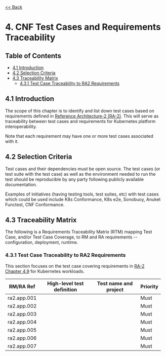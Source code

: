 [<< Back](../)

# 4. CNF Test Cases and Requirements Traceability

## Table of Contents
* [4.1 Introduction](#4.1)
* [4.2 Selection Criteria](#4.2)
* [4.3 Traceability Matrix](#4.3)
  * [4.3.1 Test Case Traceability to RA2 Requirements](#4.3.1)
  
<a name="4.1"></a>
## 4.1 Introduction
The scope of this chapter is to identify and list down test cases based on requirements defined in [Reference Architecture-2 (RA-2)](../../../ref_arch/kubernetes/README.md). This will serve as traceability between test cases and requirements for Kubernetes platform interoperability.

Note that each requirement may have one or more test cases associated with it.

<a name="4.2"></a>
## 4.2 Selection Criteria
Test cases and their dependencies must be open source. The test cases (or test suite with the test case) as well as the environment needed to run the test should be reproducible by any party following publicly available documentation.

Examples of initiatives (having testing tools, test suites, etc) with test cases which could be used include K8s Conformance, K8s e2e, Sonobuoy, Anuket Functest, CNF Conformance.

<a name="4.3"></a>
## 4.3 Traceability Matrix

The following is a Requirements Traceability Matrix (RTM) mapping Test Case, and/or Test Case Coverage, to RM and RA requirements -- configuration, deployment, runtime.

<a name="4.3.1"></a>
### 4.3.1 Test Case Traceability to RA2 Requirements
This section focuses on the test case covering requirements in [RA-2 Chapter 4.9](https://github.com/cntt-n/CNTT/blob/master/doc/ref_arch/kubernetes/chapters/chapter04.md#49-kubernetes-workloads) for Kubernetes workloads.

| RM/RA Ref | High-level test definition | Test name and project | Priority |
|---|---|---|---|
| ra2.app.001 | | | Must |
| ra2.app.002 | | | Must | 
| ra2.app.003 | | | Must | 
| ra2.app.004 | | | Must | 
| ra2.app.005 | | | Must | 
| ra2.app.006 | | | Must | 
| ra2.app.007 | | | Must | 
